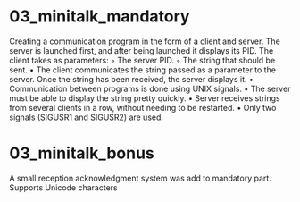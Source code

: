 # 03_minitalk_mandatory

Creating a communication program in the form of a client and server.
The server is launched first, and after being launched it displays its PID.
The client takes as parameters:
◦ The server PID.
◦ The string that should be sent.
• The client communicates the string passed as a parameter to the server. Once the string has been received, the server displays it.
• Communication between programs is done using UNIX signals.
• The server must be able to display the string pretty quickly.
• Server receives strings from several clients in a row, without needing to be restarted.
• Only two signals (SIGUSR1 and SIGUSR2) are used.

# 03_minitalk_bonus

A small reception acknowledgment system was add to mandatory part.
Supports Unicode characters
